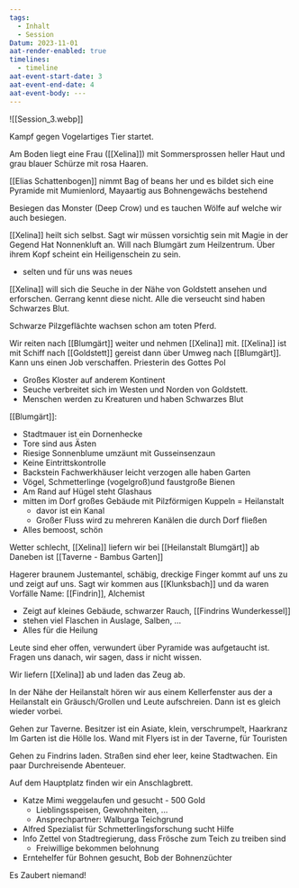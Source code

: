 ```yaml
---
tags:
  - Inhalt
  - Session
Datum: 2023-11-01
aat-render-enabled: true
timelines:
  - timeline
aat-event-start-date: 3
aat-event-end-date: 4
aat-event-body: ---
---
```

![[Session_3.webp]]

Kampf gegen Vogelartiges Tier startet.

Am Boden liegt eine Frau ([[Xelina]]) mit Sommersprossen heller Haut und grau blauer Schürze mit rosa Haaren.

[[Elias Schattenbogen]] nimmt Bag of beans her und es bildet sich eine Pyramide mit Mumienlord, Mayaartig aus Bohnengewächs bestehend

Besiegen das Monster (Deep Crow) und es tauchen Wölfe auf welche wir auch besiegen.

[[Xelina]] heilt sich selbst.
Sagt wir müssen vorsichtig sein mit Magie in der Gegend
Hat Nonnenkluft an.
Will nach Blumgärt zum Heilzentrum.
Über ihrem Kopf scheint ein Heiligenschein zu sein.
- selten und für uns was neues

[[Xelina]] will sich die Seuche in der Nähe von Goldstett ansehen und erforschen. Gerrang kennt diese nicht.
Alle die verseucht sind haben Schwarzes Blut.

Schwarze Pilzgeflächte wachsen schon am toten Pferd.

Wir reiten nach [[Blumgärt]] weiter und nehmen [[Xelina]] mit.
[[Xelina]]  ist mit Schiff nach [[Goldstett]] gereist dann über Umweg nach [[Blumgärt]].
Kann uns einen Job verschaffen. Priesterin des Gottes Pol
- Großes Kloster auf anderem Kontinent
- Seuche verbreitet sich im Westen und Norden von Goldstett.
- Menschen werden zu Kreaturen und haben Schwarzes Blut

[[Blumgärt]]:
- Stadtmauer ist ein Dornenhecke 
- Tore sind aus Ästen
- Riesige Sonnenblume umzäunt mit Gusseinsenzaun
- Keine Eintrittskontrolle
- Backstein Fachwerkhäuser leicht verzogen alle haben Garten
- Vögel, Schmetterlinge (vogelgroß)und faustgroße Bienen
- Am Rand auf Hügel steht Glashaus
- mitten im Dorf großes Gebäude mit Pilzförmigen Kuppeln = Heilanstalt
	- davor ist ein Kanal
	- Großer Fluss wird zu mehreren Kanälen die durch Dorf fließen
- Alles bemoost, schön

Wetter schlecht, [[Xelina]] liefern wir bei  [[Heilanstalt Blumgärt]] ab
Daneben ist [[Taverne - Bambus Garten]]

Hagerer braunem Justemantel, schäbig, dreckige Finger kommt auf uns zu und zeigt auf uns.
Sagt wir kommen aus [[Klunksbach]] und da waren Vorfälle
Name: [[Findrin]], Alchemist
- Zeigt auf kleines Gebäude, schwarzer Rauch, [[Findrins Wunderkessel]]
- stehen viel Flaschen in Auslage, Salben, …
- Alles für die Heilung

Leute sind eher offen, verwundert über Pyramide was aufgetaucht ist.
Fragen uns danach, wir sagen, dass ir nicht wissen.

Wir liefern [[Xelina]] ab und laden das Zeug ab.

In der Nähe der Heilanstalt hören wir aus einem Kellerfenster aus der a Heilanstalt ein Gräusch/Grollen und Leute aufschreien.
Dann ist es gleich wieder vorbei.

Gehen zur Taverne.
Besitzer ist ein Asiate, klein, verschrumpelt, Haarkranz
Im Garten ist die Hölle los.
Wand mit Flyers ist in der Taverne, für Touristen

Gehen zu Findrins laden.
Straßen sind eher leer, keine Stadtwachen.
Ein paar Durchreisende Abenteuer.

Auf dem Hauptplatz finden wir ein Anschlagbrett.
- Katze Mimi weggelaufen und gesucht - 500 Gold
	- Lieblingsspeisen, Gewohnheiten, …
	- Ansprechpartner: Walburga Teichgrund
- Alfred Spezialist für Schmetterlingsforschung sucht Hilfe
- Info Zettel von Stadtregierung, dass Frösche zum Teich zu treiben sind
	- Freiwillige bekommen belohnung
- Erntehelfer für Bohnen gesucht, Bob der Bohnenzüchter

Es Zaubert niemand!